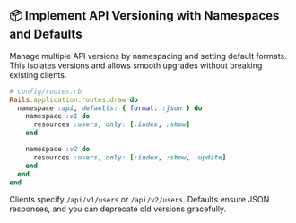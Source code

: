 ## 📦 Implement API Versioning with Namespaces and Defaults
Manage multiple API versions by namespacing and setting default formats. This isolates versions and allows smooth upgrades without breaking existing clients.

```ruby
# config/routes.rb
Rails.application.routes.draw do
  namespace :api, defaults: { format: :json } do
    namespace :v1 do
      resources :users, only: [:index, :show]
    end

    namespace :v2 do
      resources :users, only: [:index, :show, :update]
    end
  end
end
```

Clients specify `/api/v1/users` or `/api/v2/users`. Defaults ensure JSON responses, and you can deprecate old versions gracefully.